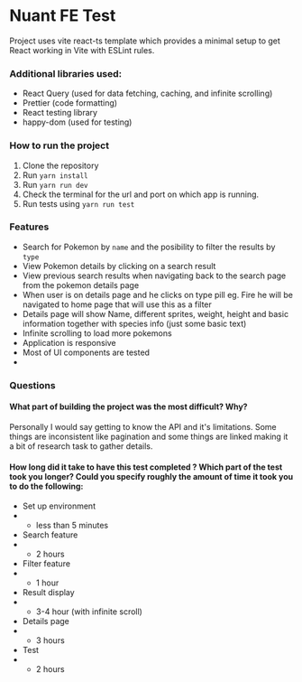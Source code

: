 # Nuant FE Test

Project uses vite react-ts template which provides a minimal setup to get React working in Vite with ESLint rules.

### Additional libraries used:
* React Query (used for data fetching, caching, and infinite scrolling)
* Prettier (code formatting)
* React testing library
* happy-dom (used for testing)

### How to run the project
1. Clone the repository
2. Run `yarn install`
3. Run `yarn run dev`
4. Check the terminal for the url and port on which app is running.
5. Run tests using `yarn run test`

### Features
- Search for Pokemon by `name` and the posibility to filter the results by `type`
- View Pokemon details by clicking on a search result
- View previous search results when navigating back to the search page from the pokemon details page
- When user is on details page and he clicks on type pill eg. Fire he will be navigated to home page that will use this as a filter
- Details page will show Name, different sprites, weight, height and basic information together with species info (just some basic text)
- Infinite scrolling to load more pokemons
- Application is responsive
- Most of UI components are tested
-
### Questions
#### What part of building the project was the most difficult? Why?
Personally I would say getting to know the API and it's limitations. Some things are inconsistent like pagination
and some things are linked making it a bit of research task to gather details.

#### How long did it take to have this test completed ? Which part of the test took you longer? Could you specify roughly the amount of time it took you to do the following:
- Set up environment
- - less than 5 minutes
- Search feature
- - 2 hours
- Filter feature
- - 1 hour
- Result display
- - 3-4 hour (with infinite scroll)
- Details page
- - 3 hours
- Test
- - 2 hours
